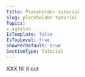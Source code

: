 ```yaml
---
Title: Placeholder tutorial
Slug: placeholder-tutorial
Topics:
- sqleton
IsTemplate: false
IsTopLevel: true
ShowPerDefault: true
SectionType: Tutorial
---
```


XXX fill it out